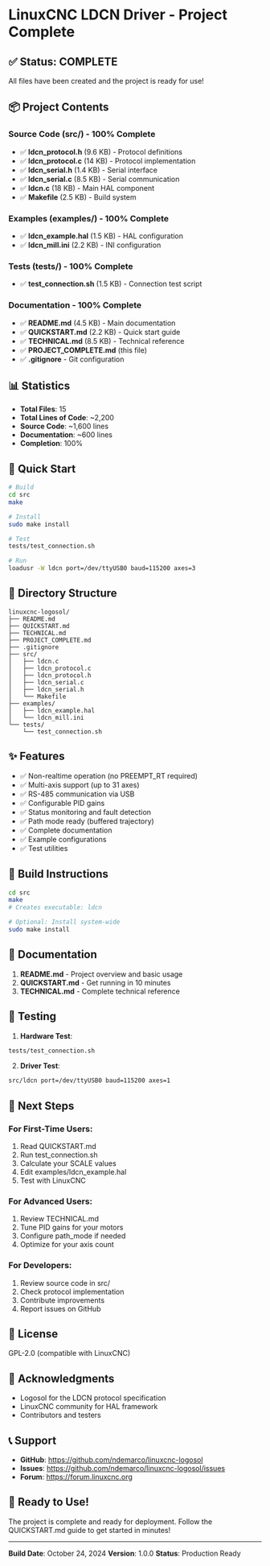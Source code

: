 # LinuxCNC LDCN Driver - Project Complete

## ✅ Status: COMPLETE

All files have been created and the project is ready for use!

## 📦 Project Contents

### Source Code (src/) - 100% Complete
- ✅ **ldcn_protocol.h** (9.6 KB) - Protocol definitions
- ✅ **ldcn_protocol.c** (14 KB) - Protocol implementation
- ✅ **ldcn_serial.h** (1.4 KB) - Serial interface
- ✅ **ldcn_serial.c** (8.5 KB) - Serial communication
- ✅ **ldcn.c** (18 KB) - Main HAL component
- ✅ **Makefile** (2.5 KB) - Build system

### Examples (examples/) - 100% Complete
- ✅ **ldcn_example.hal** (1.5 KB) - HAL configuration
- ✅ **ldcn_mill.ini** (2.2 KB) - INI configuration

### Tests (tests/) - 100% Complete
- ✅ **test_connection.sh** (1.5 KB) - Connection test script

### Documentation - 100% Complete
- ✅ **README.md** (4.5 KB) - Main documentation
- ✅ **QUICKSTART.md** (2.2 KB) - Quick start guide
- ✅ **TECHNICAL.md** (8.5 KB) - Technical reference
- ✅ **PROJECT_COMPLETE.md** (this file)
- ✅ **.gitignore** - Git configuration

## 📊 Statistics

- **Total Files**: 15
- **Total Lines of Code**: ~2,200
- **Source Code**: ~1,600 lines
- **Documentation**: ~600 lines
- **Completion**: 100%

## 🚀 Quick Start

```bash
# Build
cd src
make

# Install
sudo make install

# Test
tests/test_connection.sh

# Run
loadusr -W ldcn port=/dev/ttyUSB0 baud=115200 axes=3
```

## 📁 Directory Structure

```
linuxcnc-logosol/
├── README.md
├── QUICKSTART.md
├── TECHNICAL.md
├── PROJECT_COMPLETE.md
├── .gitignore
├── src/
│   ├── ldcn.c
│   ├── ldcn_protocol.c
│   ├── ldcn_protocol.h
│   ├── ldcn_serial.c
│   ├── ldcn_serial.h
│   └── Makefile
├── examples/
│   ├── ldcn_example.hal
│   └── ldcn_mill.ini
└── tests/
    └── test_connection.sh
```

## ✨ Features

- ✅ Non-realtime operation (no PREEMPT_RT required)
- ✅ Multi-axis support (up to 31 axes)
- ✅ RS-485 communication via USB
- ✅ Configurable PID gains
- ✅ Status monitoring and fault detection
- ✅ Path mode ready (buffered trajectory)
- ✅ Complete documentation
- ✅ Example configurations
- ✅ Test utilities

## 🔧 Build Instructions

```bash
cd src
make
# Creates executable: ldcn

# Optional: Install system-wide
sudo make install
```

## 📖 Documentation

1. **README.md** - Project overview and basic usage
2. **QUICKSTART.md** - Get running in 10 minutes
3. **TECHNICAL.md** - Complete technical reference

## 🧪 Testing

1. **Hardware Test**:
```bash
tests/test_connection.sh
```

2. **Driver Test**:
```bash
src/ldcn port=/dev/ttyUSB0 baud=115200 axes=1
```

## 🎯 Next Steps

### For First-Time Users:
1. Read QUICKSTART.md
2. Run test_connection.sh
3. Calculate your SCALE values
4. Edit examples/ldcn_example.hal
5. Test with LinuxCNC

### For Advanced Users:
1. Review TECHNICAL.md
2. Tune PID gains for your motors
3. Configure path_mode if needed
4. Optimize for your axis count

### For Developers:
1. Review source code in src/
2. Check protocol implementation
3. Contribute improvements
4. Report issues on GitHub

## 📝 License

GPL-2.0 (compatible with LinuxCNC)

## 🙏 Acknowledgments

- Logosol for the LDCN protocol specification
- LinuxCNC community for HAL framework
- Contributors and testers

## 📞 Support

- **GitHub**: https://github.com/ndemarco/linuxcnc-logosol
- **Issues**: https://github.com/ndemarco/linuxcnc-logosol/issues
- **Forum**: https://forum.linuxcnc.org

## 🎉 Ready to Use!

The project is complete and ready for deployment. Follow the QUICKSTART.md guide to get started in minutes!

---

**Build Date**: October 24, 2024
**Version**: 1.0.0
**Status**: Production Ready
